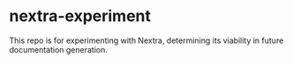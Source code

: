 # nextra-experiment
This repo is for experimenting with Nextra, determining its viability in future documentation generation.
